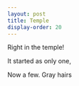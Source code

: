 ```yaml
---
layout: post
title: Temple
display-order: 20
---
```


Right in the temple!

It started as only one,

Now a few. Gray hairs
